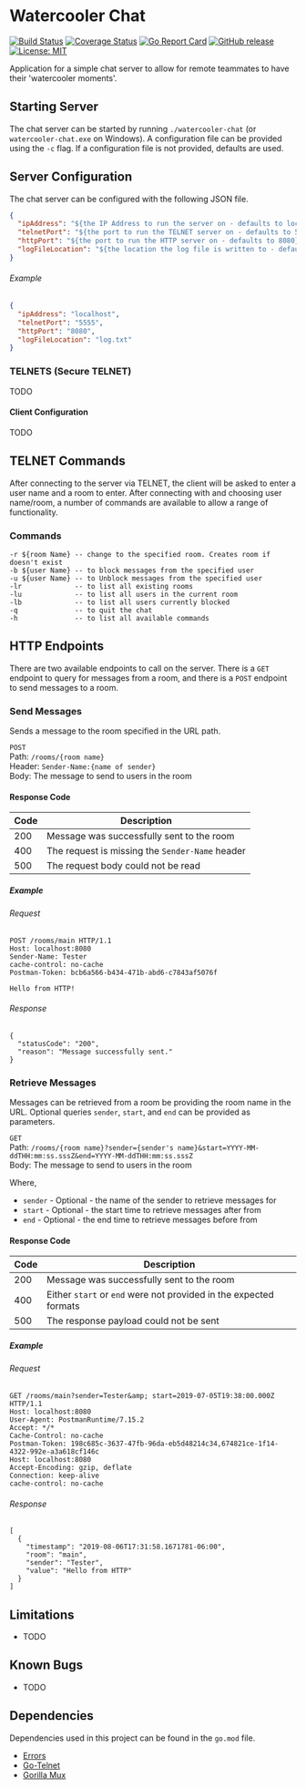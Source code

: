 # Watercooler Chat
[![Build Status](https://travis-ci.org/Piszmog/watercooler-chat.svg?branch=develop)](https://travis-ci.org/Piszmog/watercooler-chat)
[![Coverage Status](https://coveralls.io/repos/github/Piszmog/watercooler-chat/badge.svg?branch=develop)](https://coveralls.io/github/Piszmog/watercooler-chat?branch=develop)
[![Go Report Card](https://goreportcard.com/badge/github.com/Piszmog/watercooler-chat)](https://goreportcard.com/report/github.com/Piszmog/watercooler-chat)
[![GitHub release](https://img.shields.io/github/release/Piszmog/watercooler-chat.svg)](https://github.com/Piszmog/watercooler-chat/releases/latest)
[![License: MIT](https://img.shields.io/badge/License-MIT-yellow.svg)](https://opensource.org/licenses/MIT)

Application for a simple chat server to allow for remote teammates to have their 'watercooler moments'.

## Starting Server
The chat server can be started by running `./watercooler-chat` (or `watercooler-chat.exe` on Windows). A configuration file 
can be provided using the `-c` flag. If a configuration file is not provided, defaults are used.

## Server Configuration
The chat server can be configured with the following JSON file. 

```json
{
  "ipAddress": "${the IP Address to run the server on - defaults to localhost}",
  "telnetPort": "${the port to run the TELNET server on - defaults to 5555}",
  "httpPort": "${the port to run the HTTP server on - defaults to 8080}",
  "logFileLocation": "${the location the log file is written to - defaults to {workingDirectory}/log.txt}"
}
```

###### Example
```json
{
  "ipAddress": "localhost",
  "telnetPort": "5555",
  "httpPort": "8080",
  "logFileLocation": "log.txt"
}
```

### TELNETS (Secure TELNET)
TODO

#### Client Configuration
TODO

## TELNET Commands
After connecting to the server via TELNET, the client will be asked to enter a user name and a room to enter. After connecting 
with and choosing user name/room, a number of commands are available to allow a range of functionality. 

### Commands
```text
-r ${room Name} -- change to the specified room. Creates room if doesn't exist
-b ${user Name} -- to block messages from the specified user
-u ${user Name} -- to Unblock messages from the specified user
-lr             -- to list all existing rooms
-lu             -- to list all users in the current room
-lb             -- to list all users currently blocked
-q              -- to quit the chat
-h              -- to list all available commands
```

## HTTP Endpoints
There are two available endpoints to call on the server. There is a `GET` endpoint to query for messages from a room, and 
there is a `POST` endpoint to send messages to a room.

### Send Messages
Sends a message to the room specified in the URL path.

`POST`  
Path: `/rooms/{room name}`  
Header: `Sender-Name:{name of sender}`  
Body: The message to send to users in the room

#### Response Code
| Code | Description |
|---|---|
| 200 | Message was successfully sent to the room |
| 400 | The request is missing the `Sender-Name` header |
| 500 | The request body could not be read |

##### Example
###### Request
```text
POST /rooms/main HTTP/1.1
Host: localhost:8080
Sender-Name: Tester
cache-control: no-cache
Postman-Token: bcb6a566-b434-471b-abd6-c7843af5076f

Hello from HTTP!
```

###### Response
```text
{
  "statusCode": "200",
  "reason": "Message successfully sent."
}
```

### Retrieve Messages
Messages can be retrieved from a room be providing the room name in the URL. Optional queries `sender`, `start`, and `end` 
can be provided as parameters.

`GET`  
Path: `/rooms/{room name}?sender={sender's name}&start=YYYY-MM-ddTHH:mm:ss.sssZ&end=YYYY-MM-ddTHH:mm:ss.sssZ`  
Body: The message to send to users in the room

Where,
* `sender` - Optional - the name of the sender to retrieve messages for
* `start` - Optional - the start time to retrieve messages after from
* `end` - Optional - the end time to retrieve messages before from

#### Response Code
| Code | Description |
|---|---|
| 200 | Message was successfully sent to the room |
| 400 | Either `start` or `end` were not provided in the expected formats |
| 500 | The response payload could not be sent |

##### Example
###### Request
```text
GET /rooms/main?sender=Tester&amp; start=2019-07-05T19:38:00.000Z HTTP/1.1
Host: localhost:8080
User-Agent: PostmanRuntime/7.15.2
Accept: */*
Cache-Control: no-cache
Postman-Token: 198c685c-3637-47fb-96da-eb5d48214c34,674821ce-1f14-4322-992e-a3a618cf146c
Host: localhost:8080
Accept-Encoding: gzip, deflate
Connection: keep-alive
cache-control: no-cache
```

###### Response
```text
[
  {
    "timestamp": "2019-08-06T17:31:58.1671781-06:00",
    "room": "main",
    "sender": "Tester",
    "value": "Hello from HTTP"
  }
]
```

## Limitations
* TODO

## Known Bugs
* TODO

## Dependencies
Dependencies used in this project can be found in the `go.mod` file.

* [Errors](https://github.com/pkg/errors)
* [Go-Telnet](https://github.com/reiver/go-telnet)
* [Gorilla Mux](https://github.com/gorilla/mux) 
